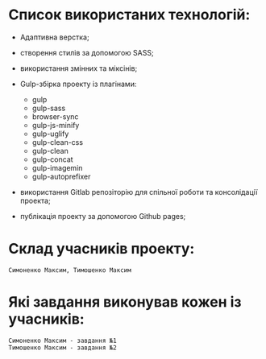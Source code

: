 # Список використаних технологій:

 - Адаптивна верстка;

 - створення стилів за допомогою SASS;

 - використання змінних та міксінів;

 - Gulp-збірка проекту із плагінами:
    - gulp
    - gulp-sass
    - browser-sync
    - gulp-js-minify
    - gulp-uglify
    - gulp-clean-css
    - gulp-clean
    - gulp-concat
    - gulp-imagemin
    - gulp-autoprefixer

 - використання Gitlab репозіторію для спільної роботи та консолідації проекта;
 - публікація проекту за допомогою Github pages;


# Cклад учасників проекту:

    Симоненко Максим, Тимошенко Максим

# Які завдання виконував кожен із учасників:

    Симоненко Максим - завдання №1
    Тимошенко Максим - завдання №2
